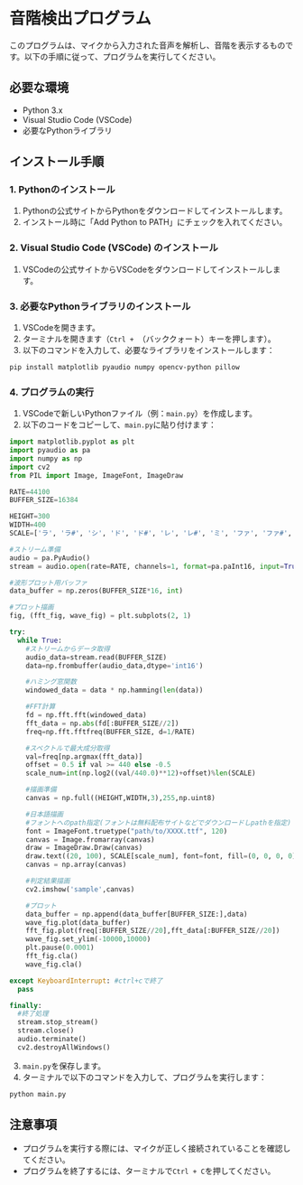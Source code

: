 # 音階検出プログラム

このプログラムは、マイクから入力された音声を解析し、音階を表示するものです。以下の手順に従って、プログラムを実行してください。

## 必要な環境

- Python 3.x
- Visual Studio Code (VSCode)
- 必要なPythonライブラリ

## インストール手順

### 1. Pythonのインストール

1. Pythonの公式サイトからPythonをダウンロードしてインストールします。
2. インストール時に「Add Python to PATH」にチェックを入れてください。

### 2. Visual Studio Code (VSCode) のインストール

1. VSCodeの公式サイトからVSCodeをダウンロードしてインストールします。

### 3. 必要なPythonライブラリのインストール

1. VSCodeを開きます。
2. ターミナルを開きます（`Ctrl + `（バッククォート）キーを押します）。
3. 以下のコマンドを入力して、必要なライブラリをインストールします：

```sh
pip install matplotlib pyaudio numpy opencv-python pillow
```

### 4. プログラムの実行

1. VSCodeで新しいPythonファイル（例：`main.py`）を作成します。
2. 以下のコードをコピーして、`main.py`に貼り付けます：

```python
import matplotlib.pyplot as plt
import pyaudio as pa
import numpy as np
import cv2
from PIL import Image, ImageFont, ImageDraw

RATE=44100
BUFFER_SIZE=16384

HEIGHT=300
WIDTH=400
SCALE=['ラ', 'ラ#', 'シ', 'ド', 'ド#', 'レ', 'レ#', 'ミ', 'ファ', 'ファ#', 'ソ', 'ソ#']

#ストリーム準備
audio = pa.PyAudio()
stream = audio.open(rate=RATE, channels=1, format=pa.paInt16, input=True, frames_per_buffer=BUFFER_SIZE)

#波形プロット用バッファ
data_buffer = np.zeros(BUFFER_SIZE*16, int)

#プロット描画
fig, (fft_fig, wave_fig) = plt.subplots(2, 1)

try:
  while True:
    #ストリームからデータ取得
    audio_data=stream.read(BUFFER_SIZE)
    data=np.frombuffer(audio_data,dtype='int16')

    #ハミング窓関数
    windowed_data = data * np.hamming(len(data))

    #FFT計算
    fd = np.fft.fft(windowed_data)
    fft_data = np.abs(fd[:BUFFER_SIZE//2])
    freq=np.fft.fftfreq(BUFFER_SIZE, d=1/RATE)

    #スペクトルで最大成分取得
    val=freq[np.argmax(fft_data)]
    offset = 0.5 if val >= 440 else -0.5
    scale_num=int(np.log2((val/440.0)**12)+offset)%len(SCALE)

    #描画準備
    canvas = np.full((HEIGHT,WIDTH,3),255,np.uint8)

    #日本語描画
    #フォントへのpath指定(フォントは無料配布サイトなどでダウンロードしpathを指定)
    font = ImageFont.truetype("path/to/XXXX.ttf", 120)
    canvas = Image.fromarray(canvas)
    draw = ImageDraw.Draw(canvas)
    draw.text((20, 100), SCALE[scale_num], font=font, fill=(0, 0, 0, 0))
    canvas = np.array(canvas)

    #判定結果描画
    cv2.imshow('sample',canvas)

    #プロット
    data_buffer = np.append(data_buffer[BUFFER_SIZE:],data)
    wave_fig.plot(data_buffer)
    fft_fig.plot(freq[:BUFFER_SIZE//20],fft_data[:BUFFER_SIZE//20])
    wave_fig.set_ylim(-10000,10000)
    plt.pause(0.0001)
    fft_fig.cla()
    wave_fig.cla()

except KeyboardInterrupt: #ctrl+cで終了
  pass

finally:
  #終了処理
  stream.stop_stream()
  stream.close()
  audio.terminate()
  cv2.destroyAllWindows()
```

3. `main.py`を保存します。
4. ターミナルで以下のコマンドを入力して、プログラムを実行します：

```sh
python main.py
```

## 注意事項

- プログラムを実行する際には、マイクが正しく接続されていることを確認してください。
- プログラムを終了するには、ターミナルで`Ctrl + C`を押してください。